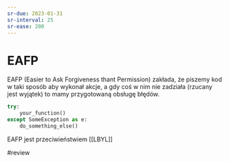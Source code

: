 ```yaml
---
sr-due: 2023-01-31
sr-interval: 25
sr-ease: 200
---
```


# EAFP

EAFP (Easier to Ask Forgiveness thant Permission) zakłada, że piszemy kod w taki sposób aby wykonał akcje, a gdy coś w nim nie zadziała (rzucany jest wyjątek) to mamy przygotowaną obsługę błędów.

``` python
try:
	your_function()
except SomeException as e:
	do_something_else()
```

EAFP jest przeciwieństwiem [[LBYL]]



#review